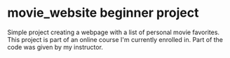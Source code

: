 # movie_website beginner project
Simple project creating a webpage with a list of personal movie favorites. This project is part of an online course I'm currently enrolled in. Part of the code was given by my instructor. 